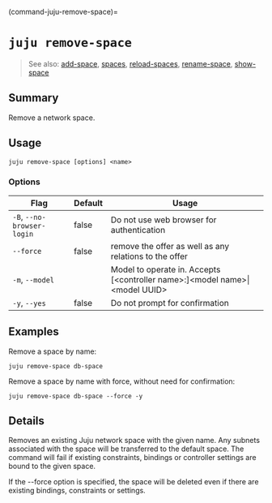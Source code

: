(command-juju-remove-space)=
# `juju remove-space`
> See also: [add-space](#add-space), [spaces](#spaces), [reload-spaces](#reload-spaces), [rename-space](#rename-space), [show-space](#show-space)

## Summary
Remove a network space.

## Usage
```juju remove-space [options] <name>```

### Options
| Flag | Default | Usage |
| --- | --- | --- |
| `-B`, `--no-browser-login` | false | Do not use web browser for authentication |
| `--force` | false | remove the offer as well as any relations to the offer |
| `-m`, `--model` |  | Model to operate in. Accepts [&lt;controller name&gt;:]&lt;model name&gt;&#x7c;&lt;model UUID&gt; |
| `-y`, `--yes` | false | Do not prompt for confirmation |

## Examples

Remove a space by name:

	juju remove-space db-space

Remove a space by name with force, without need for confirmation:

	juju remove-space db-space --force -y


## Details
Removes an existing Juju network space with the given name. Any subnets
associated with the space will be transferred to the default space.
The command will fail if existing constraints, bindings or controller settings are bound to the given space.

If the --force option is specified, the space will be deleted even if there are existing bindings, constraints or settings.